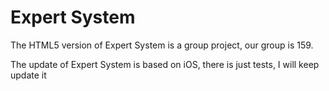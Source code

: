 # Expert System 

The HTML5 version of Expert System is a group project, our group is 159. 

The update of Expert System is based on iOS, there is just tests, I will keep update it
